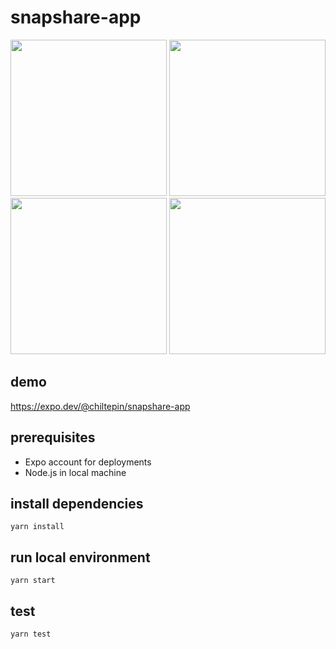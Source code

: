 # snapshare-app

<img src="https://i.imgur.com/J6OV9WQ.png" style="width: 250px">

<img src="https://i.imgur.com/0xFQJ8a.png" style="width: 250px">

<img src="https://i.imgur.com/LsPntpM.png" style="width: 250px">

<img src="https://i.imgur.com/2YjxYYO.jpg" style="width: 250px">

## demo
https://expo.dev/@chiltepin/snapshare-app

## prerequisites
- Expo account for deployments
- Node.js in local machine

## install dependencies

`yarn install`

## run local environment

`yarn start`

## test

`yarn test`
